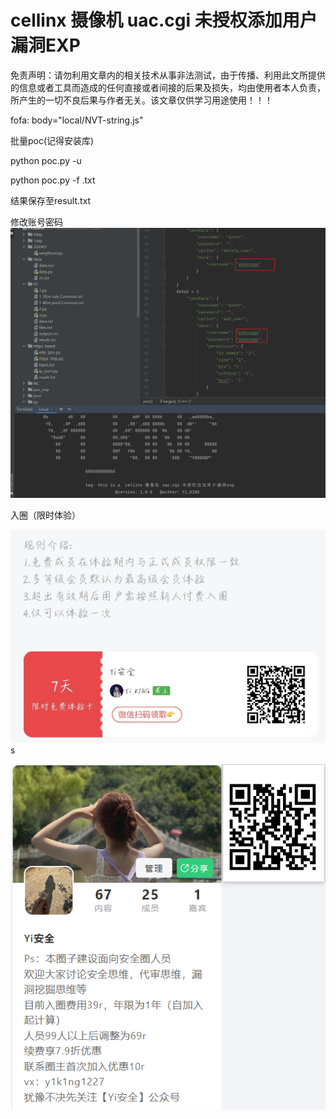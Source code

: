 # cellinx 摄像机 uac.cgi 未授权添加用户漏洞EXP

免责声明：请勿利用文章内的相关技术从事非法测试，由于传播、利用此文所提供的信息或者工具而造成的任何直接或者间接的后果及损失，均由使用者本人负责，所产生的一切不良后果与作者无关。该文章仅供学习用途使用！！！

fofa: body="local/NVT-string.js"

批量poc(记得安装库)

python poc.py -u 

python poc.py -f  .txt

结果保存至result.txt

修改账号密码![image-20240121123506173](assets/image-20240121123506173.png)

入圈（限时体验）

![image-20240121123620660](assets/image-20240121123620660.png)s

![image-20240121123615474](assets/image-20240121123615474.png)
